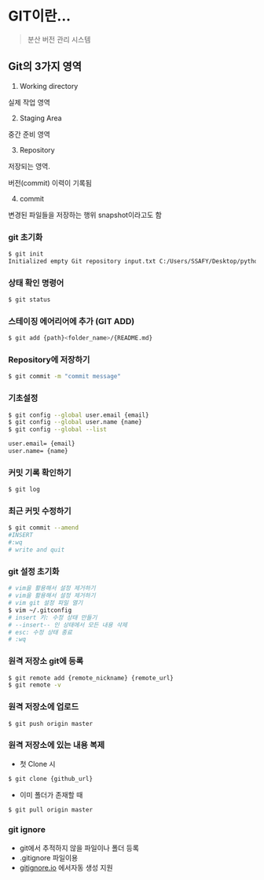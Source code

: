 # GIT이란...
> 분산 버전 관리 시스템

## Git의 3가지 영역
1. Working directory
<p>실제 작업 영역</p>

2. Staging Area
<p>중간 준비 영역</p>

3. Repository
<p>저장되는 영역.</p>
<p>버전(commit) 이력이 기록됨</p>

4. commit
<p>변경된 파일들을 저장하는 행위 snapshot이라고도 함</p>


### git 초기화
```bash
$ git init
Initialized empty Git repository input.txt C:/Users/SSAFY/Desktop/python/.git/
```

### 상태 확인 명령어
```bash
$ git status
```

### 스테이징 에어리어에 추가 (GIT ADD)
```bash
$ git add {path}<folder_name>/{README.md}
```

### Repository에 저장하기
```bash
$ git commit -m "commit message"
```

### 기초설정
```bash
$ git config --global user.email {email}
$ git config --global user.name {name}
$ git config --global --list 

user.email= {email}
user.name= {name}
```

### 커밋 기록 확인하기
```bash
$ git log
```

### 최근 커밋 수정하기
```bash
$ git commit --amend
#INSERT
#:wq
# write and quit
```

### git 설정 초기화
```bash
# vim을 활용해서 설정 제거하기
# vim을 활용해서 설정 제거하기
# vim git 설정 파일 열기
$ vim ~/.gitconfig
# insert 키: 수정 상태 만들기
# --insert-- 인 상태에서 모든 내용 삭제
# esc: 수정 상태 종료
# :wq
```

### 원격 저장소 git에 등록
```bash
$ git remote add {remote_nickname} {remote_url}
$ git remote -v
```


### 원격 저장소에 업로드
```bash
$ git push origin master
```

### 원격 저장소에 있는 내용 복제
- 첫 Clone 시 
```bash
$ git clone {github_url}
```
- 이미 폴더가 존재할 때
```bash
$ git pull origin master
```

### git ignore
- git에서 추적하지 않을 파일이나 폴더 등록
- .gitignore 파일이용
- [gitignore.io](https://www.toptal.com/developers/gitignore/) 에서자동 생성 지원